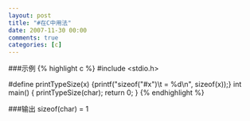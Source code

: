 ```yaml
---
layout: post
title: "#在C中用法"
date: 2007-11-30 00:00
comments: true
categories: [c]
---
```


###示例
{% highlight c %}
#include <stdio.h>

#define printTypeSize(x) {printf("sizeof("#x")\t = %d\n", sizeof(x));}
int main()
{
	    printTypeSize(char);
	        return 0;
}
{% endhighlight %}

###输出
sizeof(char)	 = 1

